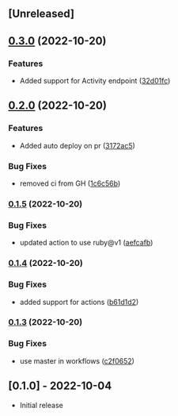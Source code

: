 ## [Unreleased]

## [0.3.0](https://www.github.com/joynerd/close/compare/v0.2.0...v0.3.0) (2022-10-20)


### Features

* Added support for Activity endpoint ([32d01fc](https://www.github.com/joynerd/close/commit/32d01fc2a65e7ff30605e855cbea2693d2410848))

## [0.2.0](https://www.github.com/joynerd/close/compare/v0.1.5...v0.2.0) (2022-10-20)


### Features

* Added auto deploy on pr ([3172ac5](https://www.github.com/joynerd/close/commit/3172ac52f2de593b97e1e6283294761a1e0d0bec))


### Bug Fixes

* removed ci from GH ([1c6c56b](https://www.github.com/joynerd/close/commit/1c6c56b7e1f96cfaaa313b1cb8f080144d1a6618))

### [0.1.5](https://www.github.com/joynerd/close/compare/v0.1.4...v0.1.5) (2022-10-20)


### Bug Fixes

* updated action to use ruby@v1 ([aefcafb](https://www.github.com/joynerd/close/commit/aefcafb020d48ffcdfd1317189660c5562206c72))

### [0.1.4](https://www.github.com/joynerd/close/compare/v0.1.3...v0.1.4) (2022-10-20)


### Bug Fixes

* added support for actions ([b61d1d2](https://www.github.com/joynerd/close/commit/b61d1d2b31db786ef5ce9e18983226a47269643c))

### [0.1.3](https://www.github.com/joynerd/close/compare/v0.1.2...v0.1.3) (2022-10-20)


### Bug Fixes

* use master in workflows ([c2f0652](https://www.github.com/joynerd/close/commit/c2f0652310f69c2749763ba62500f201f99d1016))

## [0.1.0] - 2022-10-04

- Initial release
